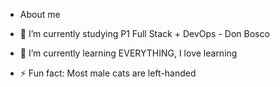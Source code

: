 - About me


- 🔭 I’m currently studying P1 Full Stack + DevOps - Don Bosco
- 🌱 I’m currently learning EVERYTHING, I love learning
- ⚡ Fun fact: Most male cats are left-handed
